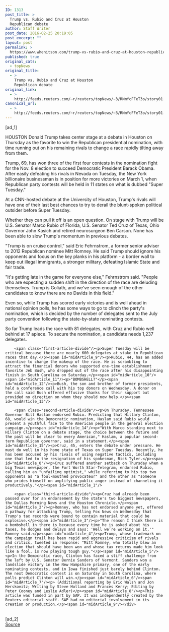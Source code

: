```yaml
---
ID: 1313
post_title: >
  Trump vs. Rubio and Cruz at Houston
  Republican debate
author: Staff Writer
post_date: 2016-02-25 20:19:05
post_excerpt: ""
layout: post
permalink: >
  https://www.whenitson.com/trump-vs-rubio-and-cruz-at-houston-republican-debate/
published: true
original_cats:
  - topNews
original_title:
  - >
    Trump vs. Rubio and Cruz at Houston
    Republican debate
original_link:
  - >
    http://feeds.reuters.com/~r/reuters/topNews/~3/RNmYcFFeT3o/story01.htm
canonical_url:
  - >
    http://feeds.reuters.com/~r/reuters/topNews/~3/RNmYcFFeT3o/story01.htm
---
```

 [ad_1]
<br><div id="articleText">
<span id="midArticle_start"/>

<span id="midArticle_0"/><span class="focusParagraph" readability="5"><p><span class="articleLocation">HOUSTON</span> Donald Trump takes center stage at a debate in Houston on Thursday as the favorite to win the Republican presidential nomination, with time running out on his remaining rivals to change a race rapidly tilting away from them.</p></span><span id="midArticle_1"/><p>Trump, 69, has won three of the first four contests in the nomination fight for the Nov. 8 election to succeed Democratic President Barack Obama. After easily defeating his rivals in Nevada on Tuesday, the New York billionaire businessman is in position for more victories on March 1, when Republican party contests will be held in 11 states on what is dubbed "Super Tuesday."</p><span id="midArticle_2"/><p>At a CNN-hosted debate at the University of Houston,  Trump's rivals will have one of their last best chances to try to derail the blunt-spoken political outsider before Super Tuesday. </p><span id="midArticle_3"/><p>Whether they can pull it off is an open question. On stage with Trump will be U.S. Senator Marco Rubio of Florida, U.S. Senator Ted Cruz of Texas, Ohio Governor John Kasich and retired neurosurgeon Ben Carson. None has been able to slow Trump's momentum in previous debates.</p><span id="midArticle_4"/><p>"Trump is on cruise control," said Eric Fehrnstrom, a former senior adviser to 2012 Republican nominee Mitt Romney. He said Trump should ignore his opponents and focus on the key planks in his platform - a border wall to keep out illegal immigrants, a stronger military, defeating Islamic State and fair trade.</p><span id="midArticle_5"/><p>"It's getting late in the game for everyone else," Fehrnstrom said. "People who are expecting a sudden shift in the direction of the race are deluding themselves. Trump is Goliath, and we've seen enough of the other candidates to know there are no Davids in this field."</p><span id="midArticle_6"/><p>Even so, while Trump has scored early victories and is well ahead in national opinion polls, he has some ways to go to clinch the party's nomination, which is decided by the number of delegates sent to the July party convention following the state-by-state nominating contests.</p><span id="midArticle_7"/><p>So far Trump leads the race with 81 delegates, with Cruz and Rubio well behind at 17 apiece. To secure the nomination, a candidate needs 1,237 delegates.</p><span id="midArticle_8"/>
        
        <span class="first-article-divide"/><p>Super Tuesday will be critical because there are nearly 600 delegates at stake in Republican races that day.</p><span id="midArticle_9"/><p>Rubio, 44, has an added incentive to change the makeup of the race. He is scrambling to attract the financial donors who supported one-time establishment favorite Jeb Bush, who dropped out of the race after his disappointing finish in South Carolina on Saturday.</p><span id="midArticle_10"/><span id="midArticle_11"/><p>"BOMBSHELL?"</p><span id="midArticle_12"/><p>Bush, the son and brother of former presidents, held a conference call with his top donors on Wednesday. A donor on the call said Bush offered effusive thanks for their support but provided no direction on whom they should now help.</p><span id="midArticle_13"/>
        
        <span class="second-article-divide"/><p>On Thursday, Tennessee Governor Bill Haslam endorsed Rubio. Predicting that Hillary Clinton, 68, would win the Democratic nomination, Haslam said Rubio would present a youthful face to the American people in the general election campaign.</p><span id="midArticle_14"/><p>"With Marco standing next to Hillary Clinton on a debate stage, the choice between the future and the past will be clear to every American," Haslam, a popular second-term Republican governor, said in a statement.</p><span id="midArticle_15"/><p>Cruz, 45, enters the debate under pressure. He must do well in his home state of Texas on Super Tuesday. Recently, he has been accused by his rivals of using negative tactics, including one that led to the resignation of his spokesman, Rick Tyler.</p><span id="midArticle_0"/><p>Cruz suffered another setback on Thursday when a big Texas newspaper, the Fort Worth Star-Telegram, endorsed Rubio, calling him an "unfailing optimist," while referring to his top two opponents as "a foul-mouthed provocateur" and the other as "someone who prides himself on amplifying public anger instead of channeling it productively."</p><span id="midArticle_1"/>
        
        <span class="third-article-divide"/><p>Cruz had already been passed over for an endorsement by the state's two biggest newspapers, the Dallas Morning News and the Houston Chronicle.</p><span id="midArticle_2"/><p>Romney, who has not endorsed anyone yet, offered a pathway for attacking Trump, telling Fox News on Wednesday that Trump's tax records were bound to contain material that could be explosive.</p><span id="midArticle_3"/><p>"The reason I think there is a bombshell in there is because every time he is asked about his taxes, he dodges and delays and says: 'Well we’re working on it,'" Romney said.</p><span id="midArticle_4"/><p>Trump, whose trademark on the campaign trail has been rapid and aggressive criticism of rivals and critics, tweeted in response: "Mitt Romney, who totally blew an election that should have been won and whose tax returns made him look like a fool, is now playing tough guy."</p><span id="midArticle_5"/><p>In the Democratic race, Clinton has faced a stiff challenge from the left by U.S. Senator Bernie Sanders of Vermont. Sanders won a landslide victory in the New Hampshire primary, one of the early nominating contests, and in Iowa finished just barely behind Clinton. The next Democratic contest is on Saturday in South Carolina, where polls predict Clinton will win.</p><span id="midArticle_6"/><span id="midArticle_7"/><p> (Additional reporting by Eric Walsh and Jon Herskovitz; Writing by Steve Holland and Frances Kerry; Editing by Peter Cooney and Leslie Adler)</p><span id="midArticle_8"/><p>This article was funded in part by SAP. It was independently created by the Reuters editorial staff. SAP had no editorial involvement in its creation or production.</p><span id="midArticle_9"/></div>
<br>[ad_2]
<br><a href="http://feeds.reuters.com/~r/reuters/topNews/~3/RNmYcFFeT3o/story01.htm">Source </a>